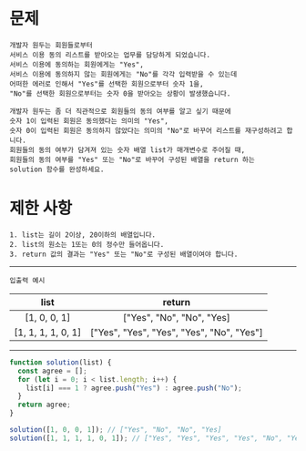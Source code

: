 # 문제

```
개발자 원두는 회원들로부터
서비스 이용 동의 리스트를 받아오는 업무를 담당하게 되었습니다.
서비스 이용에 동의하는 회원에게는 "Yes",
서비스 이용에 동의하지 않는 회원에게는 "No"를 각각 입력받을 수 있는데
어떠한 에러로 인해서 "Yes"를 선택한 회원으로부터 숫자 1을,
"No"를 선택한 회원으로부터는 숫자 0을 받아오는 상황이 발생했습니다.

개발자 원두는 좀 더 직관적으로 회원들의 동의 여부를 알고 싶기 때문에
숫자 1이 입력된 회원은 동의했다는 의미의 "Yes",
숫자 0이 입력된 회원은 동의하지 않았다는 의미의 "No"로 바꾸어 리스트를 재구성하려고 합니다.
회원들의 동의 여부가 담겨져 있는 숫자 배열 list가 매개변수로 주어질 때,
회원들의 동의 여부를 "Yes" 또는 "No"로 바꾸어 구성된 배열을 return 하는
solution 함수를 완성하세요.
```

# 제한 사항

```
1. list는 길이 2이상, 20이하의 배열입니다.
2. list의 원소는 1또는 0의 정수만 들어옵니다.
3. return 값의 결과는 "Yes" 또는 "No"로 구성된 배열이여야 합니다.
```

---

`입출력 예시`

|        list        |                  return                   |
| :----------------: | :---------------------------------------: |
|    [1, 0, 0, 1]    |         ["Yes", "No", "No", "Yes]         |
| [1, 1, 1, 1, 0, 1] | ["Yes", "Yes", "Yes", "Yes", "No", "Yes"] |

---

```js
function solution(list) {
  const agree = [];
  for (let i = 0; i < list.length; i++) {
    list[i] === 1 ? agree.push("Yes") : agree.push("No");
  }
  return agree;
}

solution([1, 0, 0, 1]); // ["Yes", "No", "No", "Yes]
solution([1, 1, 1, 1, 0, 1]); // ["Yes", "Yes", "Yes", "Yes", "No", "Yes"]
```
